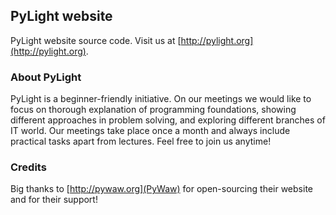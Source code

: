## PyLight website
PyLight website source code. Visit us at [http://pylight.org](http://pylight.org).

### About PyLight
PyLight is a beginner-friendly initiative. On our meetings we would like to focus on thorough explanation of programming foundations, showing different approaches in problem solving, and exploring different branches of IT world. Our meetings take place once a month and always include practical tasks apart from lectures. Feel free to join us anytime!

### Credits
Big thanks to [http://pywaw.org](PyWaw) for open-sourcing their website and for their support!
